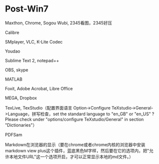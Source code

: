# Post-Win7

Maxthon, Chrome, Sogou Wubi, 2345看图，2345好压

Calibre

SMplayer, VLC, K-Lite Codec

Youdao

Sublime Text 2, notepad++

OBS, skype

MATLAB

Foxit, Adobe Acrobat, Libre Office

MEGA, Dropbox

TexLive, TexStudio（配置界面语言 Option->Configure TeXstudio->General->Language，拼写检查，set the standard language to "en_GB" or "en_US" ? Please check under "options/configure TeXstudio/General" in section "Dictionaries"）

PDFSam

Markdown在浏览器的显示（要在chrome或者chrome内核的浏览器中安装markdown view plus这个插件，蓝底黑色M字样，然后要在它的选项内，把"允许本地文件URL"这一个选项开启，才可以正常显示本地的md文件。）
